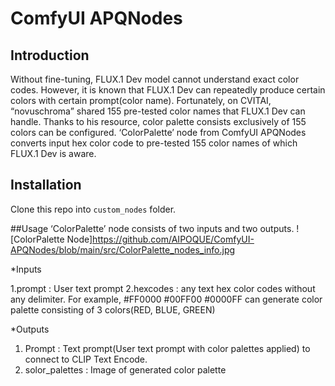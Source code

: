 # ComfyUI APQNodes

## Introduction
Without fine-tuning, FLUX.1 Dev model cannot understand exact color codes. 
However, it is known that FLUX.1 Dev can repeatedly produce certain colors with certain prompt(color name). 
Fortunately, on CVITAI, “novuschroma” shared 155 pre-tested color names that FLUX.1 Dev can handle.
Thanks to his resource, color palette consists exclusively of 155 colors can be configured.
‘ColorPalette’ node from ComfyUI APQNodes converts input hex color code to pre-tested 155 color names of which FLUX.1 Dev is aware.


## Installation
Clone this repo into `custom_nodes` folder.


##Usage 
‘ColorPalette’ node consists of two inputs and two outputs.
![ColorPalette Node]https://github.com/AIPOQUE/ComfyUI-APQNodes/blob/main/src/ColorPalette_nodes_info.jpg

*Inputs

1.prompt : User text prompt
2.hexcodes : any text hex color codes without any delimiter. For example,  #FF0000 #00FF00 #0000FF can generate color palette consisting of 3 colors(RED, BLUE, GREEN) 

*Outputs

1. Prompt : Text prompt(User text prompt with color palettes applied) to connect to CLIP Text Encode.
2. solor_palettes : Image of generated color palette
